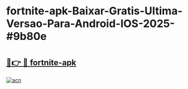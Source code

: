 # fortnite-apk-Baixar-Gratis-Ultima-Versao-Para-Android-IOS-2025-#9b80e

# <h2><a href="https://ainizakaria.my?title=fortnite-apk&ref=24M">🔗👉 🔴 fortnite-apk</a></h2>

[![acn](https://github.com/user-attachments/assets/0f9c940e-d8b0-45ae-aac7-cd30a18b3e1c)](https://ainizakaria.my?title=fortnite-apk&ref=24M)

